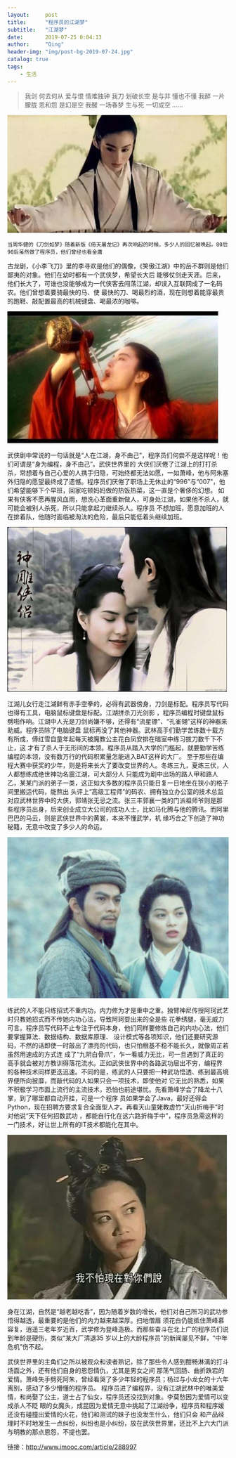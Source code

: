 ```yaml
---
layout:     post
title:      "程序员的江湖梦"
subtitle:   "江湖梦"
date:       2019-07-25 0:04:13
author:     "Qing"
header-img: "img/post-bg-2019-07-24.jpg"
catalog: true
tags: 
    - 生活
---
```


>我剑 何去何从 爱与恨 情难独钟
>我刀 划破长空 是与非 懂也不懂
>我醉 一片朦胧 恩和怨 是幻是空
>我醒 一场春梦 生与死 一切成空
……

![mvc](/img/in_pots/20190724/1.jpg "mvc")

    当周华健的《刀剑如梦》随着新版《倚天屠龙记》再次响起的时候，多少人的回忆被唤起。80后90后虽然做了程序员，他们曾经也看金庸
古龙剧，《小李飞刀》里的李寻欢是他们的偶像，《笑傲江湖》中的岳不群则是他们鄙夷的对象。他们在幼时都有一个武侠梦，希望长大后
能够仗剑走天涯。后来，他们长大了，可谁也没能够成为一代侠客去闯荡江湖，却误入互联网成了一名码农。他们曾想着要骑最快的马、使
最快的刀、喝最烈的酒，现在则想着能穿最贵的跑鞋、敲配置最高的机械键盘、喝最浓的咖啡。

![mvc](/img/in_pots/20190724/2.jpg "mvc")

   武侠剧中常说的一句话就是“人在江湖，身不由己”，程序员们何尝不是这样呢！他们可谓是“身为编程，身不由己”。武侠世界里的
大侠们厌倦了江湖上的打打杀杀，常想着与自己心爱的人携手归隐，可始终都无法如愿，一如萧峰，他与阿朱塞外归隐的愿望最终成了遗憾。程序员们厌倦了职场上无休止的“996”与“007”，他们希望能够下个早班，回家吃顿妈妈做的热饭热菜，这一直是个奢侈的幻想。
如果有侠客不愿再腥风血雨，想洗心革面重新做人，可身处江湖，如果他不杀人，就可能会被别人杀死，所以只能拿起刀继续杀人。程序员
不想加班，愿意加班的人在排着队，他随时面临被淘汰的危险，最后只能低着头继续加班。


![mvc](/img/in_pots/20190724/3.jpg "mvc")

   江湖儿女行走江湖鲜有赤手空拳的，必得有武器傍身，刀剑是标配。程序员写代码也得有工具，电脑鼠标键盘是标配。江湖拼杀刀光剑影
，程序员编程时键盘鼠标劈啪作响。江湖中人光是刀剑尚嫌不够，还得有“流星镖”、“孔雀翎”这样的神器来助威。程序员除了电脑键盘
鼠标再没了其他神器。武林高手们勤学苦练数十载方有所成，傅红雪自童年起每天被魔教公主花白凤安排在暗室中练习拔刀数千下不止，这
才有了杀人于无形间的本领。程序员从踏入大学的门槛起，就要勤学苦练编程的本领，没有数万行的代码积累量怎能进入BAT这样的大厂。
至于那些在编程大赛中获奖的少年，则是将来长大了要改变世界的人。冬练三九，夏练三伏，人人都想练成绝世神功名震江湖，可大部分人
只能成为剧中出场的路人甲和路人乙，某某门派的弟子一类，这正如大多数的程序员只能日复一日地坐在狭小的格子间里搬运代码，能熬出
头评上“高级工程师”的码农、拥有独立办公室的技术总监对应武林世界中的大侠，郭靖张无忌之流。张三丰郭襄一类的门派祖师爷则是那
些程序员出身，后来创业成立大公司的成功人士，比如马化腾与他的腾讯。而阿里巴巴的马云，则是武侠世界中的黄裳，本来不懂武学，机
缘巧合之下创造了神功秘籍，无意中改变了多少人的命运。

![mvc](/img/in_pots/20190724/4.jpg "mvc")

   练武的人不能只练招式不重内功，内力修为才是重中之重。独臂神尼传授阿珂武艺时只教她招式而不传她内功心法，导致阿珂耍出来的全是些
花拳绣腿，毫无威力可言。程序员写代码不止专注于代码本身，他们同样要修炼自己的内功心法，他们要掌握算法、数据结构、数据库原理、
设计模式等各项知识，他们还要研究源码，不然的话即使一时敲出了漂亮的代码，也只怕根基不稳不能长久，就像周芷若虽然用速成的方式连
成了“九阴白骨爪”，乍一看威力无比，可一旦遇到了真正的高手就会被对方教训得落花流水。正如武侠世界中的各路武功层出不穷，编程界
的各种技术同样更迭迅速。不同的是，练武的人只要把一种武功悟透、练到最高境界便所向披靡，而敲代码的人如果只会一项技术，即使他对
它无比的熟悉，如果不积极学习市面上流行的主流技术，恐怕也前途堪忧。先看萧峰学会了降龙十八掌，到了哪里都自动开挂，可是一个程序
员如果学会了Java，最好还得会Python，现在招聘方要求复合全面型人才。再看天山童姥教虚竹“天山折梅手”时对他说“天下任何招数武功
，都能自行化在这六路折梅手中”，程序员急需这样的一门技术，好让世上所有的IT技术都能化在其中。

![mvc](/img/in_pots/20190724/5.jpg "mvc")

   身在江湖，自然是“越老越吃香”，因为随着岁数的增长，他们对自己所习的武功参悟得越透，最重要的是他们的内力越来越深厚。扫地僧眉
须花白仍能抵住萧峰慕容复，逍遥三老年岁近百，武学修为登峰造极。而那些奋斗在北上广的程序员们说到年龄是硬伤，类似“某大厂清退35
岁以上的大龄程序员”的新闻屡见不鲜，“中年危机”伤不起。

  武侠世界里的主角们之所以被观众和读者熟记，除了那些令人感到酣畅淋漓的打斗场面之外，还有他们自身的恩怨情仇，尤其是男女之间
那荡气回肠、曲折跌宕的爱情。萧峰失手劈死阿朱，曾经看哭了多少年轻的程序员；杨过与小龙女的十六年离别，感动了多少懵懂的程序员。
程序员进了编程界，没有江湖武林中的唯美爱情，和尚娶了公主，道士占了仙女，程序员还没找到对象。李莫愁因为爱情可以变成杀人不眨
眼的女魔头，成昆因为爱情无意中挑起了江湖纷争，程序员和程序媛还没有碰撞出爱情的火花，他们和测试的妹子也没发生什么，他们只会
和产品经理时不时地发生一点纠纷，纠纷也是小纠纷，放在武侠世界里，还比不上六大门派与明教的那点恩怨，不提也罢。

链接：http://www.imooc.com/article/288997